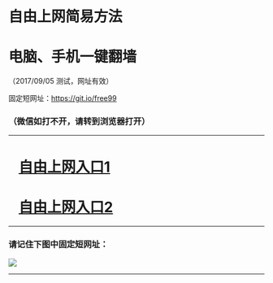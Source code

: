 ﻿# 自由上网简易方法

# 电脑、手机一键翻墙

（2017/09/05 测试，网址有效）

固定短网址：https://git.io/free99

### （微信如打不开，请转到浏览器打开）


***





# &nbsp;&nbsp; <a href="http://ft2797811153.fwq-tz1001.xyz/fwqtz01.html?t=090500125816 " target="_blank">自由上网入口1</a>
# &nbsp;&nbsp; <a href="http://ft1173714688.fwq-tz1002.xyz/fwqtz02.html?t=090500132221 " target="_blank">自由上网入口2</a>
***

### 请记住下图中固定短网址：

<img src="https://s3-us-west-2.amazonaws.com/fwq-1001/yjfq-20170905okok.png" /> 


***

